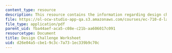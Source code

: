 ```yaml
---
content_type: resource
description: This resource contains the information regarding design challenge worksheet.
file: https://ol-ocw-studio-app-qa.s3.amazonaws.com/courses/ec-710-d-lab-medical-technologies-for-the-developing-world-spring-2010/d26e04a5cbe19c3c7a731ec339b9c70c_MITEC_710S10_DsgnChlngWrk.pdf
file_type: application/pdf
parent_uid: fba44aef-aca5-c08e-c21b-aa606017c091
resourcetype: Document
title: Design Challenge Worksheet
uid: d26e04a5-cbe1-9c3c-7a73-1ec339b9c70c
---
```

